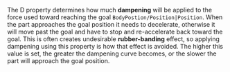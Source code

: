 The D property determines how much **dampening** will be applied to the force used toward reaching the goal `BodyPostion/Position|Position`. When the part approaches the goal position it needs to decelerate, otherwise it will move past the goal and have to stop and re-accelerate back toward the goal. This is often creates undesirable **rubber-banding** effect, so applying dampening using this property is how that effect is avoided. The higher this value is set, the greater the dampening curve becomes, or the slower the part will approach the goal position.